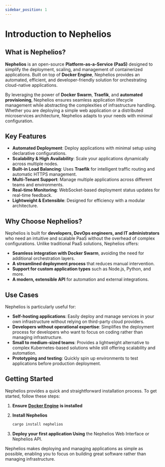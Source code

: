 ```yaml
---
sidebar_position: 1
---
```


# Introduction to Nephelios

## What is Nephelios?

**Nephelios** is an open-source **Platform-as-a-Service (PaaS)** designed to simplify the deployment, scaling, and management of containerized applications. Built on top of **Docker Engine**, Nephelios provides an automated, efficient, and developer-friendly solution for orchestrating cloud-native applications.

By leveraging the power of **Docker Swarm**, **Traefik**, and **automated provisioning**, Nephelios ensures seamless application lifecycle management while abstracting the complexities of infrastructure handling. Whether you are deploying a simple web application or a distributed microservices architecture, Nephelios adapts to your needs with minimal configuration.

## Key Features

- **Automated Deployment**: Deploy applications with minimal setup using declarative configurations.
- **Scalability & High Availability**: Scale your applications dynamically across multiple nodes.
- **Built-in Load Balancing**: Uses **Traefik** for intelligent traffic routing and automatic HTTPS management.
- **Multi-Tenant Support**: Manage multiple applications across different teams and environments.
- **Real-time Monitoring**: WebSocket-based deployment status updates for real-time feedback.
- **Lightweight & Extensible**: Designed for efficiency with a modular architecture.

## Why Choose Nephelios?

Nephelios is built for **developers, DevOps engineers, and IT administrators** who need an intuitive and scalable PaaS without the overhead of complex configurations. Unlike traditional PaaS solutions, Nephelios offers:

- **Seamless integration with Docker Swarm**, avoiding the need for additional orchestration layers.
- **A streamlined deployment process** that reduces manual intervention.
- **Support for custom application types** such as Node.js, Python, and more.
- **A modern, extensible API** for automation and external integrations.

## Use Cases

Nephelios is particularly useful for:

- **Self-hosting applications**: Easily deploy and manage services in your own infrastructure without relying on third-party cloud providers.
- **Developers without operational expertise**: Simplifies the deployment process for developers who want to focus on coding rather than managing infrastructure.
- **Small to medium-sized teams**: Provides a lightweight alternative to complex Kubernetes-based solutions while still offering scalability and automation.
- **Prototyping and testing**: Quickly spin up environments to test applications before production deployment.

## Getting Started

Nephelios provides a quick and straightforward installation process. To get started, follow these steps:

1. **Ensure** [**Docker Engine**](https://docs.docker.com/engine/install/) **is installed**
2. **Install Nephelios**

   ```sh
   cargo install nephelios
   ```
3. **Deploy your first application Using** the Nephelios Web Interface or Nephelios API.

Nephelios makes deploying and managing applications as simple as possible, enabling you to focus on building great software rather than managing infrastructure.
